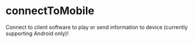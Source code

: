 connectToMobile
===============

Connect to client software to play or send information to device (currently supporting Android only)!
